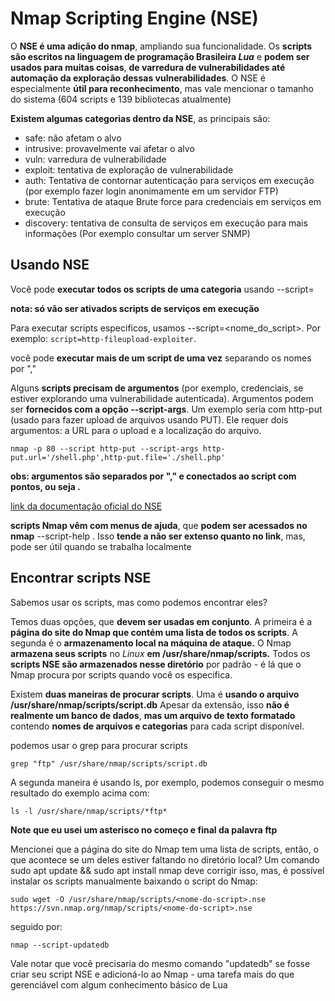 # Nmap Scripting Engine (NSE)

O **NSE é uma adição do nmap**, ampliando sua funcionalidade. Os **scripts são escritos na linguagem de programação Brasileira *Lua*** e **podem ser usados para muitas coisas**, **de varredura de vulnerabilidades até automação da exploração dessas vulnerabilidades**. O NSE é especialmente **útil para reconhecimento**, mas vale mencionar o tamanho do sistema (604 scripts e 139 bibliotecas atualmente)

**Existem algumas categorias dentro da NSE**, as principais são:

- safe: não afetam o alvo
- intrusive: provavelmente vai afetar o alvo
- vuln: varredura de vulnerabilidade
- exploit: tentativa de exploração de vulnerabilidade
- auth: Tentativa de contornar autenticação para serviços em execução (por exemplo fazer login anonimamente em um servidor FTP)
- brute: Tentativa de ataque Brute force para credenciais em serviços em execução
- discovery: tentativa de consulta de serviços em execução para mais informações (Por exemplo consultar um server SNMP)

## Usando NSE

Você pode **executar todos os scripts de uma categoria** usando --script=<categoria>

**nota: só vão ser ativados scripts de serviços em execução**

Para executar scripts especificos, usamos --script=<nome_do_script>. Por exemplo: `script=http-fileupload-exploiter`.

você pode **executar mais de um script de uma vez** separando os nomes por ","

Alguns **scripts precisam de argumentos** (por exemplo, credenciais, se estiver explorando uma vulnerabilidade autenticada). Argumentos podem ser **fornecidos com a opção --script-args**. Um exemplo  seria com http-put (usado para fazer upload de arquivos usando PUT). Ele requer dois argumentos: a URL para o upload e a localização do arquivo.

`nmap -p 80 --script http-put --script-args http-put.url='/shell.php',http-put.file='./shell.php'`

**obs: argumentos são separados por "," e conectados ao script com pontos, ou seja <nome>.<args>**

[link da documentação oficial do NSE](https://nmap.org/nsedoc/)

**scripts Nmap vêm com menus de ajuda**, que **podem ser acessados no nmap** --script-help <nome-do-script>. Isso **tende a não ser extenso quanto no link**, mas, pode ser útil quando se trabalha localmente

## Encontrar scripts NSE

Sabemos usar os scripts, mas como podemos encontrar eles?

Temos duas opções, que **devem ser usadas em conjunto**. A primeira é a **página do site do Nmap que contém uma lista de todos os scripts**. A segunda é o **armazenamento local na máquina de ataque.** O Nmap **armazena seus scripts** no *Linux* **em /usr/share/nmap/scripts.** Todos os **scripts NSE são armazenados nesse diretório** por padrão - é lá que o Nmap procura por scripts quando você os especifica.

Existem **duas maneiras de procurar scripts**. Uma é **usando o arquivo /usr/share/nmap/scripts/script.db** Apesar da extensão, isso **não é realmente um banco de dados**, **mas um arquivo de texto formatado** contendo **nomes de arquivos e categorias** para cada script disponível.

podemos usar o grep para procurar scripts

`grep "ftp" /usr/share/nmap/scripts/script.db`

A segunda maneira é usando ls, por exemplo, podemos conseguir o mesmo resultado do exemplo acima com: 

`ls -l /usr/share/nmap/scripts/*ftp*`

**Note que eu usei um asterisco no começo e final da palavra ftp**

Mencionei que a página do site do Nmap tem uma lista de scripts, então, o que acontece se um deles estiver faltando no diretório local? Um comando sudo apt update && sudo apt install nmap deve corrigir isso, mas, é possível instalar os scripts manualmente baixando o script do Nmap:

`sudo wget -O /usr/share/nmap/scripts/<nome-do-script>.nse https://svn.nmap.org/nmap/scripts/<nome-do-script>.nse`

seguido por:

`nmap --script-updatedb`

Vale notar que você precisaria do mesmo comando "updatedb" se fosse criar seu script NSE e adicioná-lo ao Nmap - uma tarefa mais do que gerenciável com algum conhecimento básico de Lua


